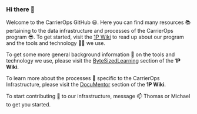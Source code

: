 ### Hi there 👋

Welcome to the CarrierOps GitHub 😃. Here you can find many resources 📚  pertaining to the data infrastructure and processes of the CarrierOps program 😎. To get started, visit the [1P Wiki](https://github.com/CarrierOps/1P-Wiki/tree/main) to read up about our program and the tools and technology 🧑‍💻 we use. 

To get some more general background information 📖 on the tools and technology we use, please visit the [ByteSizedLearning](https://github.com/CarrierOps/1P-Wiki/tree/main/ByteSizedLearning) section of the **1P Wiki**.

To learn more about the processes 📑 specific to the CarrierOps Infrastructure, please visit the [DocuMentor](https://github.com/CarrierOps/1P-Wiki/tree/main/DocuMentor) section of the **1P Wiki**.


To start contributing 👯 to our infrastructure, message 📫 Thomas or Michael to get you started.


<!--
**CarrierOps/CarrierOps** is a ✨ _special_ ✨ repository because its `README.md` (this file) appears on your GitHub profile.

Here are some ideas to get you started:

- 🔭 I’m currently working on ...
- 🌱 I’m currently learning ...
- 👯 I’m looking to collaborate on ...
- 🤔 I’m looking for help with ...
- 💬 Ask me about ...
- 📫 How to reach me: ...
- 😄 Pronouns: ...
- ⚡ Fun fact: ...
-->
